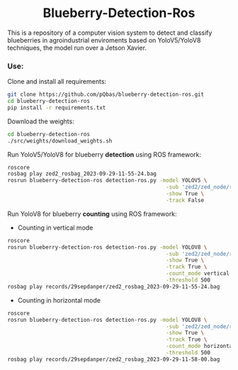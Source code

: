 <div align="center">
    <h1>Blueberry-Detection-Ros</h1>
</div>

This is a repository of a computer vision system to detect and classify blueberries in agroindustrial enviroments based on YoloV5/YoloV8 techniques, the model run over a Jetson Xavier.

### Use:

Clone and install all requirements:

```bash
git clone https://github.com/pQbas/blueberry-detection-ros.git
cd blueberry-detection-ros
pip install -r requirements.txt
```

Download the weights:

```bash
cd blueberry-detection-ros
./src/weights/download_weights.sh
```

Run YoloV5/YoloV8 for blueberry **detection** using ROS framework:

```bash
roscore
rosbag play zed2_rosbag_2023-09-29-11-55-24.bag
rosrun blueberry-detection-ros detection-ros.py -model YOLOV5 \
                                                  -sub 'zed2/zed_node/right/image_rect_color/compressed' \
                                                  -show True \
                                                  -track False
```

Run YoloV8 for blueberry **counting** using ROS framework:

- Counting in vertical mode

```bash
roscore
rosrun blueberry-detection-ros detection-ros.py -model YOLOV8 \
                                                  -sub 'zed2/zed_node/right/image_rect_color/compressed' \
                                                  -show True \
                                                  -track True \
                                                  -count_mode vertical \
                                                  -threshold 500
rosbag play records/29sepdanper/zed2_rosbag_2023-09-29-11-55-24.bag
```

- Counting in horizontal mode

```bash
roscore
rosrun blueberry-detection-ros detection-ros.py -model YOLOV8 \
                                                  -sub 'zed2/zed_node/right/image_rect_color/compressed' \
                                                  -show True \
                                                  -track True \
                                                  -count_mode horizontal \
                                                  -threshold 500
rosbag play records/29sepdanper/zed2_rosbag_2023-09-29-11-58-00.bag
```

<!-- 
# Robot connection

1. SSH conection:

```bash
ssh ubuntu@192.168.0.40
password: pi123456
ssh labinm-jetson@192.168.0.10
password: rpgdini100
```

2. ZED2i:

```bash
roslaunch zed_wrapper zed2i.launch
```

3. blueberry detector activation:

```bash
rosrun blueberry-detection-ros detection-ros.py -model YOLOV8 \
                                                  -sub '/zed2i/zed_node/left/image_rect_color' \
                                                  -show False \
                                                  -track False \
                                                  -count_mode horizontal \
                                                  -threshold 500
```

4. execute rviz to visualize:
```
rviz
```


# Detection Launch

The content of the file: `src/detection.launch`

```yaml
<launch>
  
	<include 
		file="$(find zed_wrapper)/launch/zed2i.launch" 
	/>

	<node 
		pkg="blueberry-detection-ros"
		type="detection-ros.py"
		name="detection_node"  
		output="screen"
	/>

</launch>
```





 -->
